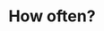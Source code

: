 ---
title: "How often?"
layout: revealjs
description: "This description is included within meta-tags"
goal: ""
why:
  - Explanation 1
  - Explanation 2
  - Explanation 3
principles:
ppitfalls:
permalink: test
standardtime: 700

content:
  - center: "always"
    translate: "sempre"
  - center: "never"
    translate: "nunca"
  - center: "sometimes"
    translate: "às vezes"
  - center: "usually"
    translate: "geralmente"
---